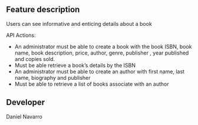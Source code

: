 ## Feature description

Users can see informative and enticing details about a book

API Actions:
- An administrator must be able to create a book with the book ISBN, book name, book description, price, author, genre, publisher , year published and copies sold.
- Must be able retrieve a book’s details by the ISBN
-	An administrator must be able to create an author with first name, last name, biography and publisher
-	Must be able to retrieve a list of books associate with an author


## Developer
Daniel Navarro
